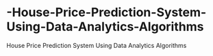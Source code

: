 # -House-Price-Prediction-System-Using-Data-Analytics-Algorithms
 House Price Prediction System Using Data Analytics Algorithms
